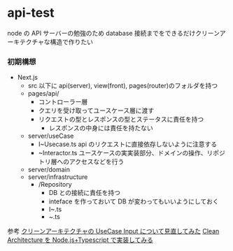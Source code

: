 # api-test

node の API サーバーの勉強のため
database 接続までをできるだけクリーンアーキテクチャな構造で作りたい

### 初期構想

- Next.js
  - src 以下に api(server), view(front), pages(router)のフォルダを持つ
  - pages/api/
    - コントローラー層
    - クエリを受け取ってユースケース層に渡す
    - リクエストの型とレスポンスの型とステータスに責任を持つ
      - レスポンスの中身には責任を持たない
  - server/useCase
    - I~Usecase.ts api のリクエストに直接依存しないように注意する
    - ~Interactor.ts ユースケースの実実装部分、ドメインの操作、リポジトリ層へのアクセスなどを行う
  - server/domain
  - server/infrastructure
    - /Repository
      - DB との接続に責任を持つ
      - inteface を作っておいて DB が変わってもいいようにしておく
      - I~.ts
      - ~.ts

参考
[クリーンアーキテクチャの UseCase Input について見直してみた](https://zenn.dev/tkhrtkmk/articles/eb00e7f76b725d)
[Clean Architecture を Node.js+Typescript で実装してみる](https://blog.spacemarket.com/code/clean-architecture-node/)
